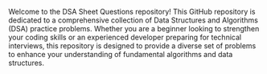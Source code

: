Welcome to the DSA Sheet Questions repository! This GitHub repository is dedicated to a comprehensive collection of Data Structures and Algorithms (DSA) practice problems. Whether you are a beginner looking to strengthen your coding skills or an experienced developer preparing for technical interviews, this repository is designed to provide a diverse set of problems to enhance your understanding of fundamental algorithms and data structures.
